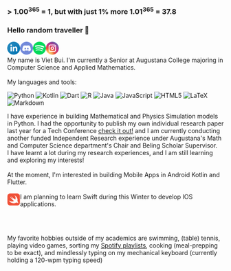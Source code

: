 ### > 1.00<sup>365</sup> = 1, but with just 1% more 1.01<sup>365</sup> = 37.8

### Hello random traveller 👋

<!--- LinkedIn --->
<a href="https://www.linkedin.com/in/vietbui99/"><img align="left" src="https://github.com/vietbui1999ru/vietbui1999ru/blob/main/images/linkedin.png" alt="Viet Bui | LinkedIn" width="30px"/></a>

<!--- Discord --->
<a href="discordapp.com/users/463366284940410910"><img align="left" src="https://github.com/vietbui1999ru/vietbui1999ru/blob/main/images/discord.png" alt="Viet Bui | Discord" width="30px"/></a>

<!-- Spotify -->
<a href="https://open.spotify.com/user/21zfnefkptclwec56htel2eei?si=95952038b33640a3"><img align="left" src="https://github.com/vietbui1999ru/vietbui1999ru/blob/main/images/spotify.png" alt="Viet Bui | Spotify" width="30px"/></a>

<!-- Instagram -->
<a href="https://www.instagram.com/vietbui99/"><img align="left" src="https://github.com/vietbui1999ru/vietbui1999ru/blob/main/images/instagram.png" alt="Viet Bui | Instagram" width="30p"/></a>

</br>
</br>
My name is Viet Bui. I'm currently a Senior at Augustana College majoring in Computer Science and Applied Mathematics. 
</br>
</br>
My languages and tools:

![Python](https://img.shields.io/badge/python-3670A0?style=for-the-badge&logo=python&logoColor=ffdd54)
![Kotlin](https://img.shields.io/badge/kotlin-%237F52FF.svg?style=for-the-badge&logo=kotlin&logoColor=white)
![Dart](https://img.shields.io/badge/dart-%230175C2.svg?style=for-the-badge&logo=dart&logoColor=white)
![R](https://img.shields.io/badge/r-%23276DC3.svg?style=for-the-badge&logo=r&logoColor=white)
![Java](https://img.shields.io/badge/java-%23ED8B00.svg?style=for-the-badge&logo=java&logoColor=white)
![JavaScript](https://img.shields.io/badge/javascript-%23323330.svg?style=for-the-badge&logo=javascript&logoColor=%23F7DF1E)
![HTML5](https://img.shields.io/badge/html5-%23E34F26.svg?style=for-the-badge&logo=html5&logoColor=white)
![LaTeX](https://img.shields.io/badge/latex-%23008080.svg?style=for-the-badge&logo=latex&logoColor=white)
![Markdown](https://img.shields.io/badge/markdown-%23000000.svg?style=for-the-badge&logo=markdown&logoColor=white)



I have experience in building Mathematical and Physics Simulation models in Python. I had the opportunity to publish my own individual research 
paper last year for a Tech Conference [check it out!](https://ieeexplore.ieee.org/document/9666740) and I am currently conducting another funded
Independent Research experience under Augustana's Math and Computer Science department's Chair and Beling Scholar Supervisor.
</br>
I have learnt a lot during my research experiences, and I am still learning and exploring my interests!
</br>
</br>
At the moment, I'm interested in building
Mobile Apps in Android Kotlin and Flutter.
</br>
</br>
I am planning to learn <a href="https://developer.apple.com/swift/"><img align="left" src="https://github.com/vietbui1999ru/vietbui1999ru/blob/main/images/swift.png" alt="Swift Website" width="30p"/></a> Swift during this Winter to develop IOS applications.

</br>

</br>

My favorite hobbies outside of my academics are swimming, (table) tennis, playing video games, sorting my [Spotify playlists](https://open.spotify.com/user/21zfnefkptclwec56htel2eei?si=7ec0d2d74ba4479d), cooking (meal-prepping to be exact), and mindlessly typing on my mechanical keyboard (currently holding a 120-wpm typing speed)




<!---
vietbui1999ru/vietbui1999ru is a ✨ special ✨ repository because its `README.md` (this file) appears on your GitHub profile.
You can click the Preview link to take a look at your changes.
--->
